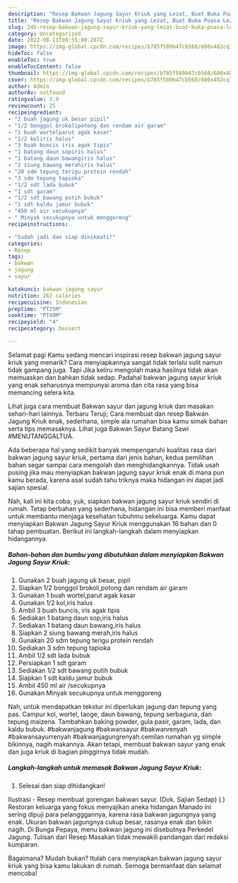```yaml
---
description: "Resep Bakwan Jagung Sayur Kriuk yang Lezat, Buat Buka Puasa Lezat Sekali"
title: "Resep Bakwan Jagung Sayur Kriuk yang Lezat, Buat Buka Puasa Lezat Sekali"
slug: 245-resep-bakwan-jagung-sayur-kriuk-yang-lezat-buat-buka-puasa-lezat-sekali
category: Uncategorized
date: 2022-08-11T09:55:00.287Z
image: https://img-global.cpcdn.com/recipes/b785f589b47cb568/680x482cq70/bakwan-jagung-sayur-kriuk-foto-resep-utama.jpg
hideToc: false
enableToc: true
enableTocContent: false
thumbnail: https://img-global.cpcdn.com/recipes/b785f589b47cb568/680x482cq70/bakwan-jagung-sayur-kriuk-foto-resep-utama.jpg
cover: https://img-global.cpcdn.com/recipes/b785f589b47cb568/680x482cq70/bakwan-jagung-sayur-kriuk-foto-resep-utama.jpg
author: Admin
authorAv: notfound
ratingvalue: 3.9
reviewcount: 25
recipeingredient:
- "2 buah jagung uk besar pipil"
- "1/2 bonggol brokolipotong dan rendam air garam"
- "1 buah wortelparut agak kasar"
- "1/2 koliris halus"
- "3 buah buncis iris agak tipis"
- "1 batang daun sopiris halus"
- "1 batang daun bawangiris halus"
- "2 siung bawang merahiris halus"
- "20 sdm tepung terigu protein rendah"
- "3 sdm tepung tapioka"
- "1/2 sdt lada bubuk"
- "1 sdt garam"
- "1/2 sdt bawang putih bubuk"
- "1 sdt kaldu jamur bubuk"
- "450 ml air secukupnya"
- " Minyak secukupnya untuk menggoreng"
recipeinstructions:

- "Sudah jadi dan siap dinikmati!"
categories:
- Resep
tags:
- bakwan
- jagung
- sayur

katakunci: bakwan jagung sayur 
nutrition: 262 calories
recipecuisine: Indonesian
preptime: "PT25M"
cooktime: "PT49M"
recipeyield: "4"
recipecategory: Dessert

---
```



Selamat pagi Kamu sedang mencari inspirasi resep bakwan jagung sayur kriuk yang menarik? Cara menyiapkannya sangat tidak terlalu sulit namun tidak gampang juga. Tapi Jika keliru mengolah maka hasilnya tidak akan memuaskan dan bahkan tidak sedap. Padahal bakwan jagung sayur kriuk yang enak seharusnya mempunyai aroma dan cita rasa yang bisa memancing selera kita.


Lihat juga cara membuat Bakwan sayur dan jagung kriuk dan masakan sehari-hari lainnya. Terbaru Teruji; Cara membuat dan resep Bakwan Jagung Kriuk enak, sederhana, simple ala rumahan bisa kamu simak bahan serta tips memasaknya. Lihat juga Bakwan Sayur Batang Sawi #MENUTANGGALTUA.

Ada beberapa hal yang sedikit banyak mempengaruhi kualitas rasa dari bakwan jagung sayur kriuk, pertama dari jenis bahan, kedua pemilihan bahan segar sampai cara mengolah dan menghidangkannya. Tidak usah pusing jika mau menyiapkan bakwan jagung sayur kriuk enak di mana pun kamu berada, karena asal sudah tahu triknya maka hidangan ini dapat jadi sajian spesial.


Nah, kali ini kita coba, yuk, siapkan bakwan jagung sayur kriuk sendiri di rumah. Tetap berbahan yang sederhana, hidangan ini bisa memberi manfaat untuk membantu menjaga kesehatan tubuhmu sekeluarga. Kamu dapat menyiapkan Bakwan Jagung Sayur Kriuk menggunakan 16 bahan dan 0 tahap pembuatan. Berikut ini langkah-langkah dalam menyiapkan hidangannya.

<!--inarticleads1-->

##### Bahan-bahan dan bumbu yang dibutuhkan dalam menyiapkan Bakwan Jagung Sayur Kriuk:

1. Gunakan 2 buah jagung uk besar, pipil
1. Siapkan 1/2 bonggol brokoli,potong dan rendam air garam
1. Gunakan 1 buah wortel,parut agak kasar
1. Gunakan 1/2 kol,iris halus
1. Ambil 3 buah buncis, iris agak tipis
1. Sediakan 1 batang daun sop,iris halus
1. Sediakan 1 batang daun bawang,iris halus
1. Siapkan 2 siung bawang merah,iris halus
1. Gunakan 20 sdm tepung terigu protein rendah
1. Sediakan 3 sdm tepung tapioka
1. Ambil 1/2 sdt lada bubuk
1. Persiapkan 1 sdt garam
1. Sediakan 1/2 sdt bawang putih bubuk
1. Siapkan 1 sdt kaldu jamur bubuk
1. Ambil 450 ml air /secukupnya
1. Gunakan  Minyak secukupnya untuk menggoreng


Nah, untuk mendapatkan tekstur ini diperlukan jagung dan tepung yang pas. Campur kol, wortel, taoge, daun bawang, tepung serbaguna, dan tepung maizena. Tambahkan baking powder, gula pasir, garam, lada, dan kaldu bubuk. #bakwanjagung #bakwansayur #bakwanrenyah #bakwansayurrenyah #bakwanjagungrenyah.cemilan rumahan yg simple bikinnya, nagih makannya. Akan tetapi, membuat bakwan sayur yang enak dan juga kriuk di bagian pinggirnya tidak mudah. 

<!--inarticleads2-->

##### Langkah-langkah untuk memasak Bakwan Jagung Sayur Kriuk:


1. Selesai dan siap dihidangkan!

Ilustrasi - Resep membuat gorengan bakwan sayur. (Dok. Sajian Sedap) (.) Restoran keluarga yang fokus menyajikan aneka hidangan Manado ini sering dipuji para pelangggannya, karena rasa bakwan jagungnya yang enak. Ukuran bakwan jagungnya cukup besar, rasanya enak dan bikin nagih. Di Bunga Pepaya, menu bakwan jagung ini disebutnya Perkedel Jagung. Tulisan dari Resep Masakan tidak mewakili pandangan dari redaksi kumparan. 

Bagaimana? Mudah bukan? Itulah cara menyiapkan bakwan jagung sayur kriuk yang bisa kamu lakukan di rumah. Semoga bermanfaat dan selamat mencoba!
